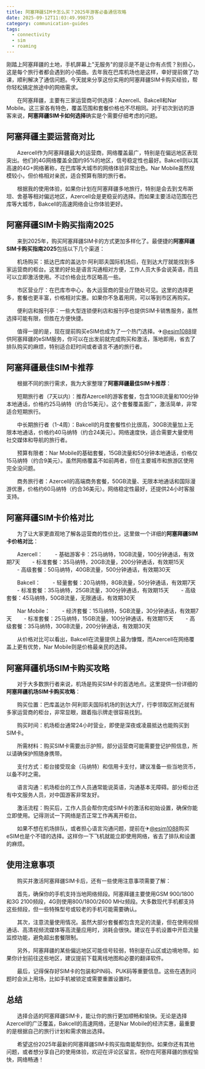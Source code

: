 ```yaml
---
title: 阿塞拜疆SIM卡怎么买？2025年游客必备通信攻略
date: 2025-09-12T11:03:49.998735
category: communication-guides
tags:
  - connectivity
  - sim
  - roaming
---
```


刚踏上阿塞拜疆的土地，手机屏幕上"无服务"的提示是不是让你有点慌？别担心，这是每个旅行者都会遇到的小插曲。去年我在巴库机场也是这样，幸好提前做了功课，顺利解决了通信问题。今天就来分享这份实用的阿塞拜疆SIM卡购买经验，帮你轻松搞定旅途中的网络需求。

　　在阿塞拜疆，主要有三家运营商可供选择：Azercell、Bakcell和Nar Mobile。这三家各有特色，覆盖范围和套餐价格也不尽相同。对于初次到访的游客来说，**阿塞拜疆SIM卡如何选择**确实是个需要仔细考虑的问题。

## 阿塞拜疆主要运营商对比

　　Azercell作为阿塞拜疆最大的运营商，网络覆盖最广，特别是在偏远地区表现突出。他们的4G网络覆盖全国约95%的地区，信号稳定性也最好。Bakcell则以其高速的4G+网络著称，在巴库等大城市的网络体验非常出色。Nar Mobile虽然规模较小，但价格相对亲民，适合预算有限的旅行者。

　　根据我的使用体验，如果你计划在阿塞拜疆多地旅行，特别是会去到戈布斯坦、舍基等相对偏远地区，Azercell会是更稳妥的选择。而如果主要活动范围在巴库等大城市，Bakcell的高速网络会让你体验更好。

## 阿塞拜疆SIM卡购买指南2025

　　来到2025年，购买阿塞拜疆SIM卡的方式更加多样化了。最便捷的**阿塞拜疆SIM卡购买指南2025**包括以下几个渠道：

　　机场购买：抵达巴库的盖达尔·阿利耶夫国际机场后，在到达大厅就能找到多家运营商的柜台。这里的好处是语言沟通相对方便，工作人员大多会说英语，而且可以立即激活使用。不过价格会比市区略高一些。

　　市区营业厅：在巴库市中心，各大运营商的营业厅随处可见。这里的选择更多，套餐也更丰富，价格相对实惠。如果你不急着用网，可以等到市区再购买。

　　便利店和报刊亭：一些大型连锁便利店和报刊亭也提供SIM卡销售服务，虽然选择可能有限，但胜在方便快捷。

　　值得一提的是，现在提前购买eSIM也成为了一个热门选择。✈[@esim1088](https://t.me/s/esim1088)提供阿塞拜疆的eSIM服务，你可以在出发前就完成购买和激活，落地即用，省去了排队购买的麻烦，特别适合赶时间或者语言不通的旅行者。

## 阿塞拜疆最佳SIM卡推荐

　　根据不同的旅行需求，我为大家整理了**阿塞拜疆最佳SIM卡推荐**：

　　短期旅行者（7天以内）：推荐Azercell的游客套餐，包含10GB流量和100分钟本地通话，价格约25马纳特（约合15美元）。这个套餐覆盖面广，激活简单，非常适合短期旅行。

　　中长期旅行者（1-4周）：Bakcell的月度套餐性价比很高，30GB流量加上无限本地通话，价格约40马纳特（约合24美元）。网络速度快，适合需要大量使用社交媒体和导航的旅行者。

　　预算有限者：Nar Mobile的基础套餐，15GB流量和50分钟本地通话，价格仅15马纳特（约合9美元）。虽然网络覆盖不如前两者，但在主要城市和旅游区使用完全没问题。

　　商务旅行者：Azercell的高端商务套餐，50GB流量、无限本地通话和国际漫游优惠，价格约60马纳特（约合36美元）。网络稳定性最好，还提供24小时客服支持。

## 阿塞拜疆SIM卡价格对比

　　为了让大家更直观地了解各运营商的性价比，这里做一个详细的**阿塞拜疆SIM卡价格对比**：

　　Azercell：
　　- 基础游客卡：25马纳特，10GB流量，100分钟通话，有效期7天
　　- 标准套餐：35马纳特，20GB流量，200分钟通话，有效期15天
　　- 高级套餐：50马纳特，40GB流量，500分钟通话，有效期30天

　　Bakcell：
　　- 轻量套餐：20马纳特，8GB流量，50分钟通话，有效期7天
　　- 标准套餐：35马纳特，25GB流量，300分钟通话，有效期15天
　　- 高级套餐：45马纳特，50GB流量，无限通话，有效期30天

　　Nar Mobile：
　　- 经济套餐：15马纳特，5GB流量，30分钟通话，有效期7天
　　- 标准套餐：25马纳特，15GB流量，100分钟通话，有效期15天
　　- 高级套餐：35马纳特，30GB流量，200分钟通话，有效期30天

　　从价格对比可以看出，Bakcell在流量提供上最为慷慨，而Azercell在网络覆盖上更有优势，Nar Mobile则是价格最亲民的选择。

## 阿塞拜疆机场SIM卡购买攻略

　　对于大多数旅行者来说，机场是购买SIM卡的首选地点。这里提供一份详细的**阿塞拜疆机场SIM卡购买攻略**：

　　购买位置：巴库盖达尔·阿利耶夫国际机场的到达大厅，行李领取区附近就有多家运营商的柜台，非常显眼，跟着指示牌走很容易找到。

　　购买时间：机场柜台通常24小时营业，即使是深夜或凌晨抵达也能购买到SIM卡。

　　所需材料：购买SIM卡需要出示护照，部分运营商可能需要登记护照信息，所以请确保护照随身携带。

　　支付方式：柜台接受现金（马纳特）和信用卡支付，建议准备一些当地货币，以备不时之需。

　　语言沟通：机场柜台的工作人员通常能说英语，沟通基本无障碍。部分柜台还有中文服务人员，对中国游客非常友好。

　　激活流程：购买后，工作人员会帮你完成SIM卡的激活和初始设置，确保你能立即使用。记得测试一下网络是否正常工作再离开柜台。

　　如果不想在机场排队，或者担心语言沟通问题，提前在✈[@esim1088](https://t.me/s/esim1088)购买eSIM也是个不错的选择。这样你一下飞机就能立即使用网络，省去了排队和设置的麻烦。

## 使用注意事项

　　购买并激活阿塞拜疆SIM卡后，还有一些使用注意事项需要了解：

　　首先，确保你的手机支持当地网络频段。阿塞拜疆主要使用GSM 900/1800和3G 2100频段，4G则使用800/1800/2600 MHz频段。大多数现代手机都支持这些频段，但一些特殊型号或较老的手机可能需要确认。

　　其次，注意流量使用情况。虽然大部分套餐都包含充足的流量，但在使用视频通话、高清视频流媒体等高流量应用时，消耗会很快。建议在手机设置中开启流量监控功能，避免超出套餐限制。

　　另外，阿塞拜疆的某些偏远地区可能信号较弱，特别是在山区或边境地带。如果你计划前往这些地区，建议提前下载离线地图和必要的翻译软件。

　　最后，记得保存好SIM卡的包装和PIN码、PUK码等重要信息。这些在遇到问题时会派上用场，比如手机被锁定或需要重置设置时。

## 总结

　　选择合适的阿塞拜疆SIM卡，能让你的旅行更加顺畅和愉快。无论是选择Azercell的广泛覆盖，Bakcell的高速网络，还是Nar Mobile的经济实惠，最重要的是根据自己的旅行计划和需求做出选择。

　　希望这份2025年最新的阿塞拜疆SIM卡购买指南能帮到你。如果你还有其他问题，或者想分享自己的使用体验，欢迎在评论区留言。祝你在阿塞拜疆的旅程愉快，网络畅通！
